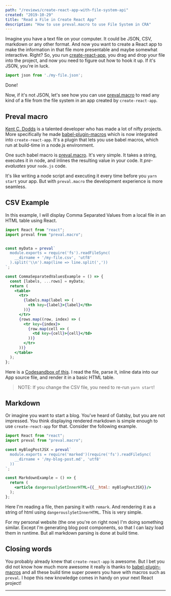 ```yaml
---
path: "/reviews/create-react-app-with-file-system-api"
created: "2019-10-29"
title: "Read a File in Create React App"
description: "How to use preval.macro to use File System in CRA"
---
```


Imagine you have a text file on your computer. It could be JSON, CSV, markdown or any other format. And now you want to create a React app to make the information in that file more presentable and maybe somewhat interactive. Right? So, you run [create-react-app], you drag and drop your file into the project, and now you need to figure out how to hook it up. If it's JSON, you're in luck.

```js
import json from './my-file.json';
```

Done!

Now, if it's not JSON, let's see how you can use [preval.macro][preval] to read any kind of a file from the file system in an app created by `create-react-app`.

## Preval macro

[Kent C. Dodds][kent] is a talented developer who has made a lot of nifty projects. More specifically he made [babel-plugin-macros][babel-plugin-macros] which is now integrated into `create-react-app`. It's a plugin that lets you use babel macros, which run at build-time in a node.js environment.

One such babel macro is [preval.macro][preval]. It's very simple. It takes a string, executes it in node, and inlines the resulting value in your code. It *pre-evaluates* your `node.js` code.

It's like writing a node script and executing it every time before you `yarn start` your app. But with `preval.macro` the development experience is more seamless.

## CSV Example

In this example, I will display Comma Separated Values from a local file in an HTML table using React.

```jsx
import React from "react";
import preval from "preval.macro";


const myData = preval`
  module.exports = require('fs').readFileSync(
    __dirname + '/my-file.csv', 'utf8'
  ).split('\\n').map(line => line.split(','))
`;

const CommaSeparatedValuesExample = () => {
  const [labels, ...rows] = myData;
  return (
    <table>
      <tr>
        {labels.map(label => (
          <th key={label}>{label}</th>
        ))}
      </tr>
      {rows.map((row, index) => (
        <tr key={index}>
          {row.map(cell => (
            <td key={cell}>{cell}</td>
          ))}
        </tr>
      ))}
    </table>
  );
};
```

Here is a [Codesandbox of this](https://codesandbox.io/s/preval-macro-codesandbox-jefzk). I read the file, parse it, inline data into our App source file, and render it in a basic HTML table.

> NOTE: If you change the CSV file, you need to re-run `yarn start`!

## Markdown

Or imagine you want to start a blog. You've heard of Gatsby, but you are not impressed. You think displaying rendered markdown is simple enough to use `create-react-app` for that. Consider the following example.

```jsx
import React from "react";
import preval from "preval.macro";

const myBlogPostJSX = preval`
  module.exports = require('marked')(require('fs').readFileSync(
    __dirname + '/my-blog-post.md', 'utf8'
  ))
`;

const MarkdownExample = () => {
  return (
    <article dangerouslySetInnerHTML={{__html: myBlogPostJSX}}/>
  );
};

```

Here I'm reading a file, then parsing it with `remark`. And rendering it as a string of html using `dangerouslySetInnerHTML`. This is very simple.

For my personal website (the one you're on right now) I'm doing something similar. Except I'm generating blog post components, so that I can lazy load them in runtime. But all markdown parsing is done at build time.

## Closing words

You probably already knew that `create-react-app` is awesome. But I bet you did not know how much more awesome it really is thanks to [babel-plugin-macros][babel-plugin-macros] and all these build time super powers you have with macros such as `preval`. I hope this new knowledge comes in handy on your next React project!

---

[create-react-app]: https://create-react-app.dev/
[kent]: https://kentcdodds.com
[babel-plugin-macros]: https://github.com/kentcdodds/babel-plugin-macros
[preval]: https://github.com/kentcdodds/preval.macro
